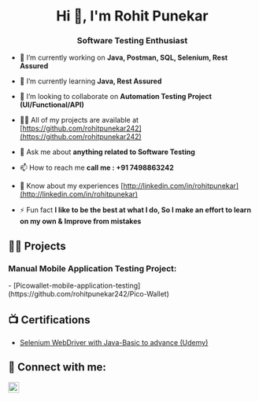 
<h1 align="center">Hi 👋, I'm Rohit Punekar</h1>
<h3 align="center">Software Testing Enthusiast</h3>

<p align="left">  </p>

- 🔭 I’m currently working on **Java, Postman, SQL, Selenium, Rest Assured**

- 🌱 I’m currently learning **Java, Rest Assured**

- 👯 I’m looking to collaborate on **Automation Testing Project (UI/Functional/API)**

- 👨‍💻 All of my projects are available at [https://github.com/rohitpunekar242](https://github.com/rohitpunekar242)

- 💬 Ask me about **anything related to Software Testing**

- 📫 How to reach me **call me : +91 7498863242**

- 📄 Know about my experiences [http://linkedin.com/in/rohitpunekar](http://linkedin.com/in/rohitpunekar)

- ⚡ Fun fact **I like to be the best at what I do, So I make an effort to learn on my own & Improve from mistakes**

<p align="left">

<h2>👨‍💻 Projects </h2>

   <h3> Manual Mobile Application Testing Project: </h3>
  - [Picowallet-mobile-application-testing] 
  (https://github.com/rohitpunekar242/Pico-Wallet)

<h2>📺 Certifications </h2>

- [Selenium WebDriver with Java-Basic to advance (Udemy)](https://www.udemy.com/certificate/UC-28745a6f-cab6-489d-8484-ef76f2112631/)

<h2> 🤳 Connect with me:</h2>

[<img align="left" alt="JoshMadakor | LinkedIn" width="22px" src="https://cdn.jsdelivr.net/npm/simple-icons@v3/icons/linkedin.svg" />][linkedin]

[linkedin]: https://linkedin.com/in/rohitpunekar


